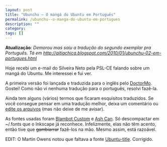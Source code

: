 ```yaml
---
layout: post
title: "Ubunchu – O mangá do Ubuntu em Português"
permalink: /ubunchu--o-manga-do-ubuntu-em-portugues
description: ""
category: 
tags: []
---
```


**Atualização**: _Demorou mas saiu a tradução do segundo exemplar pra
Português. Tá em
http://aitiachica.blogspot.com/2010/01/ubunchu-02-em-portugues.html_

Hoje recebi um e-mail do Silveira Neto pela PSL-CE falando sobre um mangá do
Ubuntu. Me interessei e fui ver.

A primeira versão foi lançada e traduzida para o inglês pelo
[DoctorMo](http://doctormo.wordpress.com/2009/04/02/ubunchu-the-ubuntu-manga-is-now-in-english/).
Gostei! Como não vi nenhuma tradução para o português, resolvi fazê-la.

Ainda tem alguns (vários) termos que ficaram esquisitos traduzidos. Se você
consegue pensar em uma tradução melhor, deixa um comentário ou [edite os
arquivos](/assets/media/ubunchu-episodio-01-pt_br.tar.bz2) (mas não deixe de
me avisar).

As fontes usadas foram [Blambot
Custom](http://www.dafont.com/blambot-custom.font) e [Ash
Can](http://www.blambot.com/font_ashcan.shtml). Só descompactar em ~/.fonts que
o Inkscape já reconhece. Infelizmente, elas não têm acento, então tive que
<del>gambiarrar</del> fazê-los na mão. Mesmo assim, está razoável.

EDIT: O Martin Owens notou que faltava a fonte
[Ubuntu-title](https://wiki.ubuntu.com/UbuntuTitle). Corrigido.
